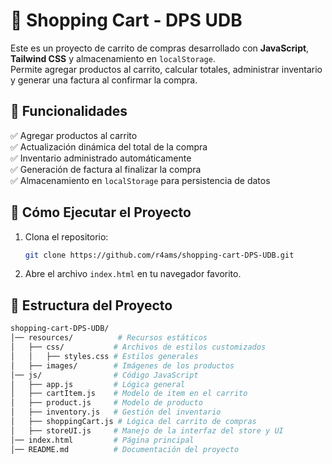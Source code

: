 # 🛒 Shopping Cart - DPS UDB

Este es un proyecto de carrito de compras desarrollado con **JavaScript**, **Tailwind CSS** y almacenamiento en `localStorage`.  
Permite agregar productos al carrito, calcular totales, administrar inventario y generar una factura al confirmar la compra.

## 🚀 Funcionalidades

✅ Agregar productos al carrito  
✅ Actualización dinámica del total de la compra  
✅ Inventario administrado automáticamente  
✅ Generación de factura al finalizar la compra  
✅ Almacenamiento en `localStorage` para persistencia de datos

## 📌 Cómo Ejecutar el Proyecto

1. Clona el repositorio:  
   ```sh
   git clone https://github.com/r4ams/shopping-cart-DPS-UDB.git

2. Abre el archivo `index.html` en tu navegador favorito.


## 📂 Estructura del Proyecto

```bash
shopping-cart-DPS-UDB/ 
│── resources/          # Recursos estáticos 
│   ├── css/           # Archivos de estilos customizados
│   │   ├── styles.css # Estilos generales 
│   ├── images/        # Imágenes de los productos 
│── js/                # Código JavaScript  
│   ├── app.js         # Lógica general
│   ├── cartItem.js    # Modelo de item en el carrito
│   ├── product.js     # Modelo de producto 
│   ├── inventory.js   # Gestión del inventario 
│   ├── shoppingCart.js # Lógica del carrito de compras 
│   ├── storeUI.js     # Manejo de la interfaz del store y UI 
│── index.html         # Página principal 
│── README.md          # Documentación del proyecto